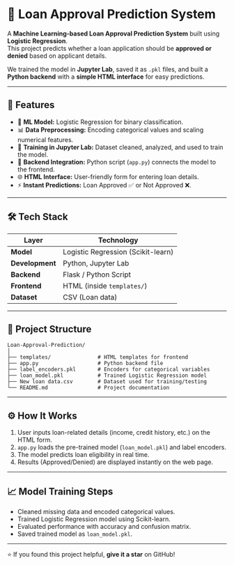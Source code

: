 # 🏦 Loan Approval Prediction System

A **Machine Learning-based Loan Approval Prediction System** built using **Logistic Regression**.  
This project predicts whether a loan application should be **approved or denied** based on applicant details.  

We trained the model in **Jupyter Lab**, saved it as `.pkl` files, and built a **Python backend** with a **simple HTML interface** for easy predictions.

---

## 🚀 Features
- 🔢 **ML Model:** Logistic Regression for binary classification.
- 📊 **Data Preprocessing:** Encoding categorical values and scaling numerical features.
- 📓 **Training in Jupyter Lab:** Dataset cleaned, analyzed, and used to train the model.
- 🐍 **Backend Integration:** Python script (`app.py`) connects the model to the frontend.
- 🌐 **HTML Interface:** User-friendly form for entering loan details.
- ⚡ **Instant Predictions:** Loan Approved ✅ or Not Approved ❌.

---

## 🛠️ Tech Stack
| Layer            | Technology                  |
|------------------|---------------------------|
| **Model**        | Logistic Regression (Scikit-learn) |
| **Development**  | Python, Jupyter Lab        |
| **Backend**      | Flask / Python Script      |
| **Frontend**     | HTML (inside `templates/`) |
| **Dataset**      | CSV (Loan data)            |

---

## 📂 Project Structure
```
Loan-Approval-Prediction/
│
├── templates/               # HTML templates for frontend
├── app.py                   # Python backend file
├── label_encoders.pkl       # Encoders for categorical variables
├── loan_model.pkl           # Trained Logistic Regression model
├── New loan data.csv        # Dataset used for training/testing
└── README.md                # Project documentation
```

---

## ⚙️ How It Works
1. User inputs loan-related details (income, credit history, etc.) on the HTML form.
2. `app.py` loads the pre-trained model (`loan_model.pkl`) and label encoders.
3. The model predicts loan eligibility in real time.
4. Results (Approved/Denied) are displayed instantly on the web page.

---

## 📈 Model Training Steps
- Cleaned missing data and encoded categorical values.
- Trained Logistic Regression model using Scikit-learn.
- Evaluated performance with accuracy and confusion matrix.
- Saved trained model as `loan_model.pkl`.

---

⭐ If you found this project helpful, **give it a star** on GitHub!
